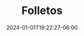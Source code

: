 ---
weight: 300
title: "Folletos"
description: ""
icon: "article"
date: "2024-01-01T19:22:27-06:00"
lastmod: "2024-01-01T19:22:27-06:00"
draft: true
toc: true
---